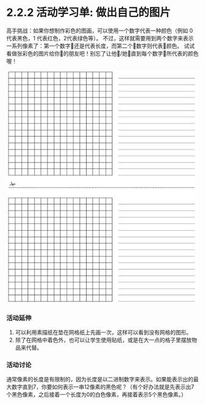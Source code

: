 # 2.2.2 活动学习单: 做出自己的图片

高手挑战：如果你想制作彩色的图画，可以使用一个数字代表一种颜色（例如 0 代表黑色，1 代表红色，2代表绿色等）。
不过，这样就需要用到两个数字来表示一系列像素了：第一个数字还是代表长度，而第二个数字则代表颜色。
试试看做张彩色的图片给你的朋友吧！别忘了让他/她直到每个数字所代表的颜色喔！

![](/img/act2img8.png)

### 活动延伸
1. 可以利用素描纸在垫在网格纸上先画一次，这样可以看到没有网格的图形。
2. 除了在网格中着色外，也可以让学生使用贴纸，或是在大一点的格子里摆放物品来代替。

### 活动讨论
通常像素的长度是有限制的，因为长度是以二进制数字来表示。如果能表示出的最大数字直到7，你要如何表示一串12像素的黑色呢？（有个好办法就是先表示出7个黑色像素，之后接着一个长度为0的白色像素，再接着表示5个黑色像素。）
